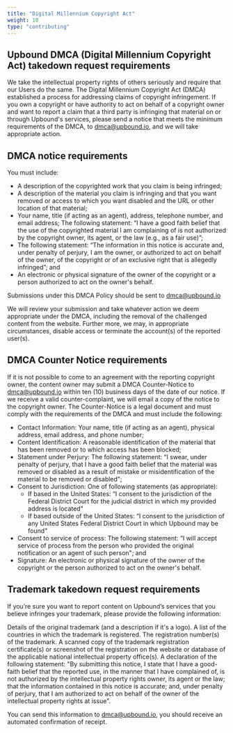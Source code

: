 ```yaml
---
title: "Digital Millennium Copyright Act"
weight: 10
type: "contributing"
---
```

<!-- vale off -->
## Upbound DMCA (Digital Millennium Copyright Act) takedown request requirements

We take the intellectual property rights of others seriously and require that our Users do the same. The Digital Millennium Copyright Act (DMCA) established a process for addressing claims of copyright infringement. If you own a copyright or have authority to act on behalf of a copyright owner and want to report a claim that a third party is infringing that material on or through Upbound's services, please send a notice that meets the minimum requirements of the DMCA, to dmca@upbound.io, and we will take appropriate action.

## DMCA notice requirements
You must include:
* A description of the copyrighted work that you claim is being infringed;
* A description of the material you claim is infringing and that you want removed or access to which you want disabled and the URL or other location of that material;
* Your name, title (if acting as an agent), address, telephone number, and email address;
The following statement: “I have a good faith belief that the use of the copyrighted material I am complaining of is not authorized by the copyright owner, its agent, or the law (e.g., as a fair use)”;
* The following statement: “The information in this notice is accurate and, under penalty of perjury, I am the owner, or authorized to act on behalf of the owner, of the copyright or of an exclusive right that is allegedly infringed”; and
* An electronic or physical signature of the owner of the copyright or a person authorized to act on the owner's behalf.

Submissions under this DMCA Policy should be sent to dmca@upbound.io

We will review your submission and take whatever action we deem appropriate under the DMCA, including the removal of the challenged content from the website. Further more, we may, in appropriate circumstances, disable access or terminate the account(s) of the reported user(s).

## DMCA Counter Notice requirements
If it is not possible to come to an agreement with the reporting copyright owner, the content owner may submit a DMCA Counter-Notice to dmca@upbound.io within ten (10) business days of the date of our notice. If we receive a valid counter-complaint, we will email a copy of the notice to the copyright owner. The Counter-Notice is a legal document and must comply with the requirements of the DMCA and must include the following:

* Contact Information: Your name, title (if acting as an agent), physical address, email address, and phone number;
* Content Identification: A reasonable identification of the material that has been removed or to which access has been blocked;
* Statement under Perjury: The following statement: “I swear, under penalty of perjury, that I have a good faith belief that the material was removed or disabled as a result of mistake or misidentification of the material to be removed or disabled";
* Consent to Jurisdiction: One of following statements (as appropriate):
    * If based in the United States: “I consent to the jurisdiction of the Federal District Court for the judicial district in which my provided address is located"
    * If based outside of the United States: “I consent to the jurisdiction of any United States Federal District Court in which Upbound may be found"
* Consent to service of process: The following statement: “I will accept service of process from the person who provided the original notification or an agent of such person"; and
* Signature: An electronic or physical signature of the owner of the copyright or the person authorized to act on the owner's behalf.

## Trademark takedown request requirements
If you’re sure you want to report content on Upbound’s services that you believe infringes your trademark, please provide the following information:

Details of the original trademark (and a description if it's a logo).
A list of the countries in which the trademark is registered.
The registration number(s) of the trademark.
A scanned copy of the trademark registration certificate(s) or screenshot of the registration on the website or database of the applicable national intellectual property office(s).
A declaration of the following statement: "By submitting this notice, I state that I have a good-faith belief that the reported use, in the manner that I have complained of, is not authorized by the intellectual property rights owner, its agent or the law; that the information contained in this notice is accurate; and, under penalty of perjury, that I am authorized to act on behalf of the owner of the intellectual property rights at issue".

You can send this information to dmca@upbound.io, you should receive an automated confirmation of receipt.



<!-- vale on -->
